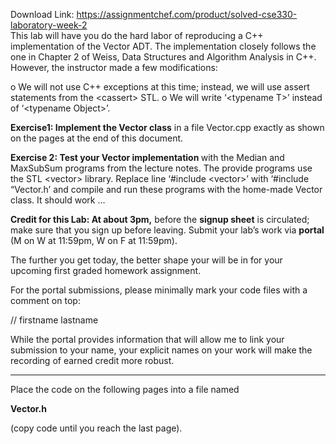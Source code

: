 Download Link: https://assignmentchef.com/product/solved-cse330-laboratory-week-2
<br>
<span style="font-family: -apple-system, BlinkMacSystemFont, 'Segoe UI', Roboto, Oxygen-Sans, Ubuntu, Cantarell, 'Helvetica Neue', sans-serif;">This lab will have you do the hard labor of reproducing a C++ implementation of the Vector ADT. The implementation closely follows the one in Chapter 2 of Weiss, Data Structures and Algorithm Analysis in C++. However, the instructor made a few modifications:</span>




o We will not use C++ exceptions at this time; instead, we will use assert statements from the &lt;cassert&gt; STL.  o We will write ‘&lt;typename T&gt;’ instead of ‘&lt;typename Object&gt;’.




<strong>Exercise1: Implement the Vector class</strong> in a file Vector.cpp exactly as shown on the pages at the end of this document.<strong>  </strong>

<strong> </strong>

<strong>Exercise 2: Test your Vector implementation </strong>with the Median and MaxSubSum programs from the lecture notes. The provide programs use the STL &lt;vector&gt; library. Replace line ‘#include &lt;vector&gt;’ with ‘#include “Vector.h’ and compile and run these programs with the home-made Vector class. It should work …




<strong>Credit for this Lab: At about 3pm,</strong> before the <strong>signup sheet</strong> is circulated; make sure that you sign up before leaving. Submit your lab’s work via <strong>portal </strong>(M on W at 11:59pm, W on F at 11:59pm).




The further you get today, the better shape your will be in for your upcoming first graded homework assignment.




For the portal submissions, please minimally mark your code files with a comment on top:




// firstname lastname




While the portal provides information that will allow me to link your submission to your name, your explicit names on your work will make the recording of earned credit more robust.

























***







Place the code on the following pages into a file named




<strong>Vector.h </strong>







(copy code until you reach the last page).